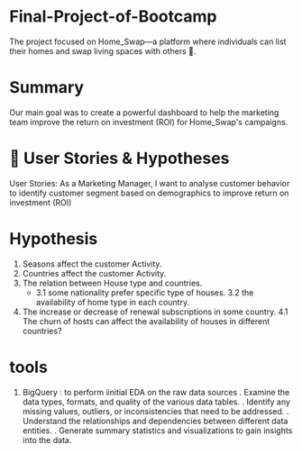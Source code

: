 # Final-Project-of-Bootcamp
The project focused on Home_Swap—a platform where individuals can list their homes and swap living spaces with others 🏡.

# Summary
Our main goal was to create a powerful dashboard to help the marketing team improve the return on investment (ROI) for Home_Swap's campaigns.

# 💭 User Stories & Hypotheses
 User Stories:
 As a Marketing Manager, I want to analyse customer behavior to identify customer segment based on demographics to improve return on investment (ROI)

# Hypothesis 
1. Seasons affect the customer Activity. 
2. Countries affect the customer Activity. 
3. The relation between House type and countries. 
    * 3.1 some nationality prefer specific type of houses. 
     3.2 the availability of home type in each country. 
4. The increase or decrease of renewal subscriptions in some country.
   4.1 The churn of hosts can affect the availability of houses in different countries?
# tools
 1. BigQuery :
   to perform iinitial EDA on the raw data sources
   . Examine the data types, formats, and quality of the various data tables.
   . Identify any missing values, outliers, or inconsistencies that need to be addressed.
   . Understand the relationships and dependencies between different data entities.
   . Generate summary statistics and visualizations to gain insights into the data.
